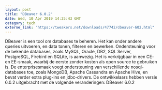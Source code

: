 ```yaml
---
layout: post
title: "DBeaver 6.0.2"
date: Wed, 10 Apr 2019 14:25:43 GMT
category: tech
externe_link: "https://tweakers.net/downloads/47742/dbeaver-602.html"
---
```


DBeaver is een tool om databases te beheren. Het kan onder andere queries uitvoeren, en data tonen, filteren en bewerken. Ondersteuning voor de bekende databases, zoals MySQL, Oracle, DB2, SQL Server, PostgreSQL, Firebird en SQLite, is aanwezig. Het is verkrijgbaar in een CE- en EE-smaak, waarbij de eerste zonder kosten als open source te gebruiken is. De enterprisesmaak voegt ondersteuning van verschillende nosql-databases toe, zoals MongoDB, Apache Cassandra en Apache Hive, en bevat verder extra plug-ins en jdbc-drivers. De ontwikkelaars hebben versie 6.0.2 uitgebracht met de volgende veranderingen: DBeaver 6.0.2<img src="http://feeds.feedburner.com/~r/tweakers/mixed/~4/6b6OcPgTh_g" height="1" width="1" alt=""/>

